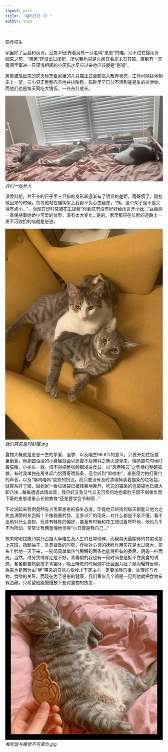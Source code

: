 ```yaml
---
layout: post
title:  "喵妈日记（3）"
author: Yuzu

---
```

猫食喵生

家里除了豆蔻和雨哥，室友JR还养着另外一只名叫“崽崽”的喵。只不过在接雨哥回来之前，“崽崽”还没出过闺房，所以我也只是久闻其名却未见其猫。直到有一天房间里窜进一只深浅相间的小灰猫才反应过来他应该就是“崽崽”。

崽崽被放出来的这天标志着家里的几只猫正式全部进入散养状态，工作间隙猛地朝床上一望，三小只正整整齐齐地并排酣睡，猫砂里早已分不清到底是谁的排泄物，而他们也是每天同吃大锅饭，一齐茁壮成长。

![graffti](/assets/images/我们一起长大.jpg)
*我们一起长大*

没曾料想，并不长的日子里三只猫的身形却逐渐有了明显的差距。雨哥瘦了，刚接他回来的时候，每每他站在猫爬架上我都不免心生疑虑，“咦，这个架子是不是买得有点小…”，而现在却时常被花生提醒“你到底有没有好好给雨哥开小灶…”豆蔻则一直保持着她娇小可爱的体型，没有太大变化…是的，家里那只在长胖的道路上一发不可收拾的喵就是崽崽。

![graffti](/assets/images/我们是同龄喵.jpg)
*我们其实是同龄喵.jpg*

食物大概就是崽崽一生的挚爱、追求、以及喵生99.9%的意义。只要开始往饭盆里倒食，他那圆滚滚的小身躯就会以迅雷不及掩耳之势火速窜来，眼睛直勾勾地盯着猫粮，小尖头一栽，恨不得把整张脸都浸进食盆，以“风卷残云“之势横扫整碗猫粮。有时我单独在房关起门给雨哥喂猫条，还会听到“呲啦啦”，崽崽用力拍打房门的声音，以及“喵呜喵呜”哀怨的抗议。而只要没有及时清理掉装着猫条的垃圾袋，就算系好了结，回到家一看垃圾袋已被残暴地撕开，吃完的猫条的包装袋也已被大卸八块…每每遭遇此情此景，我只好又急又气又无可奈何地抱着肚子因不堪重负而下垂的崽崽语重心长地教育“还是要学会节制啊…”

不过说起来我倒竟然有点羡慕崽崽的猫生态度，毕竟他已经找到每天都能让他为之热血沸腾的东西啊！不像稳重矜持、见多识广的雨哥，对什么都是不紧不慢，看不出他对什么食物、玩具有特殊的偏好，甚至有时我和花生想试着吓吓他，他也几乎不为所动，常常让我俩羞愧地觉得“小丑竟是我自己…”

想来吃喝拉撒乃实乃占据大半喵生及人生的日常琐碎，而我每天最期待的其实也是上完班，撸起袖子，洗菜做饭的时刻，食物对心灵的抚慰作用实在是太过强大，灰头土脸地一天下来，一碗简简单单热气腾腾的面条也能将所有的委屈、阴霾一扫而光。当然，过分贪嘴肯定是不好，青春期的我也有一段时间总是抵不住美食的诱惑，餐餐都要吃到撑才肯罢休，晚上睡觉的时候偶尔还会因为肚子胀而辗转反侧，后来也是因为由“胖“带来的自信心受挫才下定决心一定要加强自律，处理好与食物、食欲的关系。而现在为了崽崽的健康，我们室友几个都是一见到他就把食物东躲西藏，只希望他能慢慢放下些对食物的执念…

![graffti](/assets/images/唯吃饭与睡觉不可辜负.jpg)
*唯吃饭与睡觉不可辜负.jpg*
